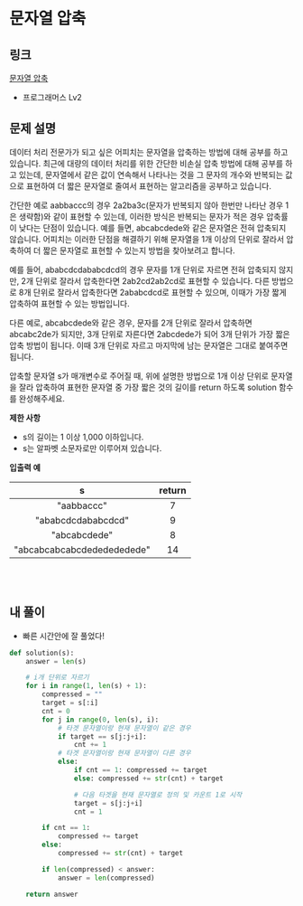 # 문자열 압축

## 링크

[문자열 압축](https://programmers.co.kr/learn/courses/30/lessons/60057)

- 프로그래머스 Lv2

## 문제 설명

데이터 처리 전문가가 되고 싶은 어피치는 문자열을 압축하는 방법에 대해 공부를 하고 있습니다. 최근에 대량의 데이터 처리를 위한 간단한 비손실 압축 방법에 대해 공부를 하고 있는데, 문자열에서 같은 값이 연속해서 나타나는 것을 그 문자의 개수와 반복되는 값으로 표현하여 더 짧은 문자열로 줄여서 표현하는 알고리즘을 공부하고 있습니다.

간단한 예로 aabbaccc의 경우 2a2ba3c(문자가 반복되지 않아 한번만 나타난 경우 1은 생략함)와 같이 표현할 수 있는데, 이러한 방식은 반복되는 문자가 적은 경우 압축률이 낮다는 단점이 있습니다. 예를 들면, abcabcdede와 같은 문자열은 전혀 압축되지 않습니다. 어피치는 이러한 단점을 해결하기 위해 문자열을 1개 이상의 단위로 잘라서 압축하여 더 짧은 문자열로 표현할 수 있는지 방법을 찾아보려고 합니다.

예를 들어, ababcdcdababcdcd의 경우 문자를 1개 단위로 자르면 전혀 압축되지 않지만, 2개 단위로 잘라서 압축한다면 2ab2cd2ab2cd로 표현할 수 있습니다. 다른 방법으로 8개 단위로 잘라서 압축한다면 2ababcdcd로 표현할 수 있으며, 이때가 가장 짧게 압축하여 표현할 수 있는 방법입니다.

다른 예로, abcabcdede와 같은 경우, 문자를 2개 단위로 잘라서 압축하면 abcabc2de가 되지만, 3개 단위로 자른다면 2abcdede가 되어 3개 단위가 가장 짧은 압축 방법이 됩니다. 이때 3개 단위로 자르고 마지막에 남는 문자열은 그대로 붙여주면 됩니다.

압축할 문자열 s가 매개변수로 주어질 때, 위에 설명한 방법으로 1개 이상 단위로 문자열을 잘라 압축하여 표현한 문자열 중 가장 짧은 것의 길이를 return 하도록 solution 함수를 완성해주세요.

**제한 사항**

- s의 길이는 1 이상 1,000 이하입니다.
- s는 알파벳 소문자로만 이루어져 있습니다.

**입출력 예**

|             s              | return |
| :------------------------: | :----: |
|         "aabbaccc"         |   7    |
|     "ababcdcdababcdcd"     |   9    |
|        "abcabcdede"        |   8    |
| "abcabcabcabcdededededede" |   14   |

<br></br>

## 내 풀이

- 빠른 시간안에 잘 풀었다!

```python
def solution(s):
    answer = len(s)

    # i개 단위로 자르기
    for i in range(1, len(s) + 1):
        compressed = ""
        target = s[:i]
        cnt = 0
        for j in range(0, len(s), i):
            # 타겟 문자열이랑 현재 문자열이 같은 경우
            if target == s[j:j+i]:
                cnt += 1
            # 타겟 문자열이랑 현재 문자열이 다른 경우
            else:
                if cnt == 1: compressed += target
                else: compressed += str(cnt) + target

                # 다음 타겟을 현재 문자열로 정의 및 카운트 1로 시작
                target = s[j:j+i]
                cnt = 1

        if cnt == 1:
            compressed += target
        else:
            compressed += str(cnt) + target

        if len(compressed) < answer:
            answer = len(compressed)

    return answer
```
